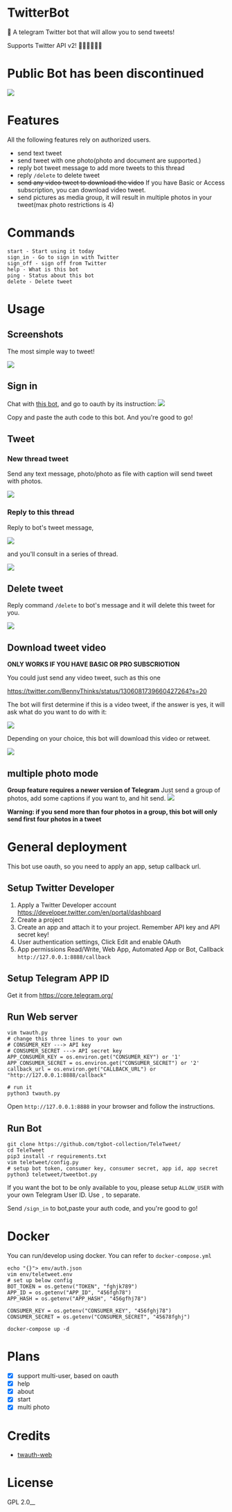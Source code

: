 # TwitterBot

🦉 A telegram Twitter bot that will allow you to send tweets!

Supports Twitter API v2! 🎉🎉🎉🎉🎉🎉

# Public Bot has been discontinued

![](assets/announcement.png)

# Features

All the following features rely on authorized users.

* send text tweet
* send tweet with one photo(photo and document are supported.)
* reply bot tweet message to add more tweets to this thread
* reply `/delete` to delete tweet
* ~~send any video tweet to download the video~~ If you have Basic or Access subscription, you can download video tweet.
* send pictures as media group, it will result in multiple photos in your tweet(max photo restrictions is 4)

# Commands

```
start - Start using it today
sign_in - Go to sign in with Twitter
sign_off - sign off from Twitter
help - What is this bot
ping - Status about this bot
delete - Delete tweet
```

# Usage

## Screenshots

The most simple way to tweet!

![](assets/tweet.png)

## Sign in

Chat with [this bot](https://t.me/tele_tweetbot), and go to oauth by its instruction:
![](assets/intro.png)

Copy and paste the auth code to this bot. And you're good to go!

## Tweet

### New thread tweet

Send any text message, photo/photo as file with caption will send tweet with photos.

![](assets/tweet_web.png)

### Reply to this thread

Reply to bot's tweet message,

![](assets/thread-bot.png)

and you'll consult in a series of thread.

![](assets/thread-web.png)

## Delete tweet

Reply command `/delete` to bot's message and it will delete this tweet for you.

![](assets/delete.png)

## Download tweet video

**ONLY WORKS IF YOU HAVE BASIC OR PRO SUBSCRIOTION**

You could just send any video tweet, such as this one

https://twitter.com/BennyThinks/status/1306081739660427264?s=20

The bot will first determine if this is a video tweet, if the answer is yes,
it will ask what do you want to do with it:

![](assets/download_or_tweet.png)

Depending on your choice, this bot will download this video or retweet.

![](assets/video_choice.png)

## multiple photo mode

**Group feature requires a newer version of Telegram**
Just send a group of photos, add some captions if you want to, and hit send.
![](assets/multi_photo.jpg)

**Warning: if you send more than four photos in a group, this bot will only send first four photos in a tweet**

# General deployment

This bot use oauth, so you need to apply an app, setup callback url.

## Setup Twitter Developer

1. Apply a Twitter Developer account https://developer.twitter.com/en/portal/dashboard
2. Create a project
3. Create an app and attach it to your project. Remember API key and API secret key!
4. User authentication settings, Click Edit and enable OAuth
5. App permissions Read/Write, Web App, Automated App or Bot, Callback `http://127.0.0.1:8888/callback`

## Setup Telegram APP ID

Get it from https://core.telegram.org/

## Run Web server

```shell script
vim twauth.py
# change this three lines to your own
# CONSUMER_KEY ---> API key
# CONSUMER_SECRET ---> API secret key
APP_CONSUMER_KEY = os.environ.get("CONSUMER_KEY") or '1'
APP_CONSUMER_SECRET = os.environ.get("CONSUMER_SECRET") or '2'
callback_url = os.environ.get("CALLBACK_URL") or "http://127.0.0.1:8888/callback"

# run it
python3 twauth.py
```

Open `http://127.0.0.1:8888` in your browser and follow the instructions.

## Run Bot

```shell script
git clone https://github.com/tgbot-collection/TeleTweet/
cd TeleTweet
pip3 install -r requirements.txt
vim teletweet/config.py
# setup bot token, consumer key, consumer secret, app id, app secret
python3 teletweet/tweetbot.py
```

If you want the bot to be only available to you, please setup `ALLOW_USER` with your own Telegram User ID.
Use `,` to separate.

Send `/sign_in` to bot,paste your auth code, and you're good to go!

# Docker

You can run/develop using docker. You can refer to `docker-compose.yml`

```shell
echo "{}"> env/auth.json
vim env/teletweet.env
# set up below config
BOT_TOKEN = os.getenv("TOKEN", "fghjk789")
APP_ID = os.getenv("APP_ID", "456fgh78")
APP_HASH = os.getenv("APP_HASH", "456gfhj78")

CONSUMER_KEY = os.getenv("CONSUMER_KEY", "456fghj78")
CONSUMER_SECRET = os.getenv("CONSUMER_SECRET", "45678fghj")

docker-compose up -d

```

# Plans

- [x] support multi-user, based on oauth
- [x] help
- [x] about
- [x] start
- [x] multi photo

# Credits

* [twauth-web](https://github.com/twitterdev/twauth-web)

# License

GPL 2.0__
